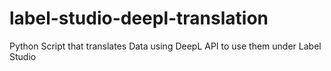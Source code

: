 # label-studio-deepl-translation
Python Script that translates Data using DeepL API to use them under Label Studio
